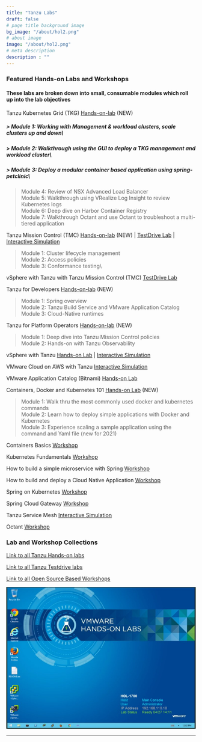 ```yaml
---
title: "Tanzu Labs"
draft: false
# page title background image
bg_image: "/about/hol2.png"
# about image
image: "/about/hol2.png"
# meta description
description : ""
---
```


### Featured Hands-on Labs and Workshops 
#### These labs are broken down into small, consumable modules which roll up into the lab objectives


Tanzu Kubernetes Grid (TKG) [Hands-on-lab](https://labs.hol.vmware.com/HOL/catalogs/lab/10659) (NEW)


##### > Module 1: Working with Management & workload clusters, scale clusters up and down\
##### > Module 2: Walkthrough using the GUI to deploy a TKG management and workload cluster\
##### > Module 3: Deploy a modular container based application using spring-petclinic\
> Module 4: Review of NSX Advanced Load Balancer\
> Module 5: Walkthrough using VRealize Log Insight to review Kubernetes logs\
> Module 6: Deep dive on Harbor Container Registry\
> Module 7: Walkthrough Octant and use Octant to troubleshoot a multi-tiered application
  

Tanzu Mission Control (TMC) [Hands-on-lab](https://labs.hol.vmware.com/HOL/catalogs/lab/10506) (NEW) | [TestDrive Lab](https://pathfinder.vmware.com/path/tanzu) | [Interactive Simulation](http://labs.hol.vmware.com/HOL/catalogs/lab/8516)
> Module 1: Cluster lifecycle management\
> Module 2: Access policies\
> Module 3: Conformance testing\

vSphere with Tanzu with Tanzu Mission Control (TMC) [TestDrive Lab](https://pathfinder.vmware.com/path/tanzu_standard)

Tanzu for Developers [Hands-on-lab](https://labs.hol.vmware.com/HOL/catalogs/lab/10426) (NEW)
> Module 1: Spring overview \
> Module 2: Tanzu Build Service and VMware Application Catalog \
> Module 3: Cloud-Native runtimes

Tanzu for Platform Operators [Hands-on-lab](https://labs.hol.vmware.com/HOL/catalogs/lab/10414) (NEW)
> Module 1: Deep dive into Tanzu Mission Control policies\
> Module 2: Hands-on with Tanzu Observability

<!---update [Hands-on Lab](http://labs.hol.vmware.com/HOL/catalogs/lab/8087)_-->
<!--Checked with Kunal for Guided Demos | [Guided Demo 1](https://cloudcity.pathfinder.vmware.com/event-space/explore-demos/use-cases/application-transformation/demo/AppTraCPMK) | [Guided Demo 2](https://cloudcity.pathfinder.vmware.com/event-space/explore-demos/use-cases/application-transformation/demo/AppTraTMC)-->

vSphere with Tanzu [Hands-on Lab](https://www.vmwarelearningplatform.com/HOL/catalogs/lab/7811) | [Interactive Simulation](http://labs.hol.vmware.com/HOL/catalogs/lab/8897)

VMware Cloud on AWS with Tanzu [Interactive Simulation](https://labs.hol.vmware.com/HOL/catalogs/lab/8743)

<!-- Edition specific labs launched instead of this - VMware Tanzu Kubernetes Grid [Hands-on Lab](http://labs.hol.vmware.com/HOL/catalogs/lab/8525) | [Odyssey Challenge](http://labs.hol.vmware.com/HOL/catalogs/lab/8664)-->

<!--checked with Kunal [Guided Demo](https://cloudcity.pathfinder.vmware.com/event-space/explore-demos/use-cases/application-transformation/demo/AppTraTAC)-->
VMware Application Catalog (Bitnami) [Hands-on Lab](https://labs.hol.vmware.com/HOL/catalogs/lab/8526) 

<!-- Check with Kunal
# VMware Tanzu Oberservability [Guided Demo](https://cloudcity.pathfinder.vmware.com/event-space/explore-demos/use-cases/application-transformation/demo/AppTraTOK)-->

Containers, Docker and Kubernetes 101 [Hands-on Lab](https://labs.hol.vmware.com/HOL/catalogs/lab/10657) (NEW)
> Module 1: Walk thru the most commonly used docker and kubernetes commands\
> Module 2: Learn how to deploy simple applications with Docker and Kubernetes\
> Module 3: Experience scaling a sample application using the command and Yaml file (new for 2021)

Containers Basics [Workshop](https://tanzu.vmware.com/developer/workshops/lab-container-basics/)

Kubernetes Fundamentals [Workshop](https://tanzu.vmware.com/developer/workshops/lab-k8s-fundamentals/)

How to build a simple microservice with Spring [Workshop](https://tanzu.vmware.com/developer/workshops/lab-microservice/)

How to build and deploy a Cloud Native Application [Workshop](https://tanzu.vmware.com/developer/workshops/cnd-deploy-practices/)

Spring on Kubernetes [Workshop](https://tanzu.vmware.com/developer/workshops/spring-on-kubernetes/)

Spring Cloud Gateway [Workshop](https://tanzu.vmware.com/developer/workshops/lab-spring-gateway/)

Tanzu Service Mesh [Interactive Simulation](http://labs.hol.vmware.com/HOL/catalogs/lab/8509)

Octant [Workshop](https://tanzu.vmware.com/developer/workshops/lab-getting-started-with-octant/)


### Lab and Workshop Collections

[Link to all Tanzu Hands-on labs](https://labs.hol.vmware.com/HOL/catalogs/catalog/1886)

[Link to all Tanzu Testdrive labs](https://pathfinder.vmware.com/path/tanzu)

[Link to all Open Source Based Workshops](https://tanzu.vmware.com/developer/workshops/)

![/about/hol3.ppg](/about/hol3.png)

--------


